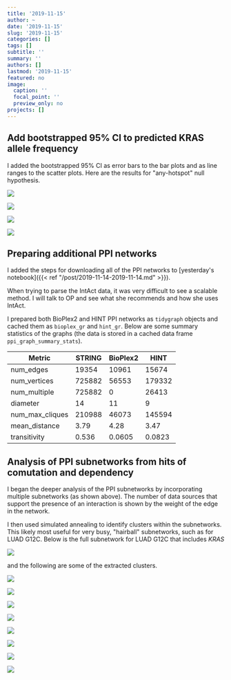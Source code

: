 ```yaml
---
title: '2019-11-15'
author: ~
date: '2019-11-15'
slug: '2019-11-15'
categories: []
tags: []
subtitle: ''
summary: ''
authors: []
lastmod: '2019-11-15'
featured: no
image:
  caption: ''
  focal_point: ''
  preview_only: no
projects: []
---
```



## Add bootstrapped 95% CI to predicted KRAS allele frequency

I added the bootstrapped 95% CI as error bars to the bar plots and as line ranges to the scatter plots.
Here are the results for "any-hotspot" null hypothesis.

![](/img/graphs/50_10_observed-predicted-kras-alleles/obs_pred_plot_stats_COAD.svg)

![](/img/graphs/50_10_observed-predicted-kras-alleles/obs_pred_plot_stats_LUAD.svg)

![](/img/graphs/50_10_observed-predicted-kras-alleles/obs_pred_plot_stats_MM.svg)

![](/img/graphs/50_10_observed-predicted-kras-alleles/obs_pred_plot_stats_PAAD.svg)


## Preparing additional PPI networks

I added the steps for downloading all of the PPI networks to [yesterday's notebook]({{< ref "/post/2019-11-14-2019-11-14.md" >}}).

When trying to parse the IntAct data, it was very difficult to see a scalable method. 
I will talk to OP and see what she recommends and how she uses IntAct.

I prepared both BioPlex2 and HINT PPI networks as `tidygraph` objects and cached them as `bioplex_gr` and `hint_gr`.
Below are some summary statistics of the graphs (the data is stored in a cached data frame `ppi_graph_summary_stats`).

| Metric          | STRING | BioPlex2 | HINT |
|-----------------|--------|----------|--------|
| num_edges       | 19354  | 10961    | 15674  |
| num_vertices    | 725882 | 56553    | 179332 |
| num_multiple    | 725882 | 0        | 26413  |
| diameter        | 14     | 11       | 9      |
| num_max_cliques | 210988 | 46073    | 145594 |
| mean_distance   | 3.79   | 4.28     | 3.47   |
| transitivity    | 0.536  | 0.0605   | 0.0823 |

## Analysis of PPI subnetworks from hits of comutation and dependency

I began the deeper analysis of the PPI subnetworks by incorporating  multiple subnetworks (as shown above).
The number of data sources that support the presence of an interaction is shown by the weight of the edge in the network.

I then used simulated annealing to identify clusters within the subnetworks.
This likely most useful for very busy, "hairball" subnetworks, such as for LUAD G12C.
Below is the full subnetwork for LUAD G12C that includes *KRAS*

![](/img/graphs/40_10_overlap-synlet-comutation/overlap_ppi_LUAD_G12C_1.svg)

and the following are some of the extracted clusters.

![](/img/graphs/40_10_overlap-synlet-comutation-clustered/overlap_ppi_LUAD_G12C_2.svg)

![](/img/graphs/40_10_overlap-synlet-comutation-clustered/overlap_ppi_LUAD_G12C_3.svg)

![](/img/graphs/40_10_overlap-synlet-comutation-clustered/overlap_ppi_LUAD_G12C_5.svg)

![](/img/graphs/40_10_overlap-synlet-comutation-clustered/overlap_ppi_LUAD_G12C_6.svg)

![](/img/graphs/40_10_overlap-synlet-comutation-clustered/overlap_ppi_LUAD_G12C_7.svg)

![](/img/graphs/40_10_overlap-synlet-comutation-clustered/overlap_ppi_LUAD_G12C_8.svg)

![](/img/graphs/40_10_overlap-synlet-comutation-clustered/overlap_ppi_LUAD_G12C_9.svg)

![](/img/graphs/40_10_overlap-synlet-comutation-clustered/overlap_ppi_LUAD_G12C_15.svg)

